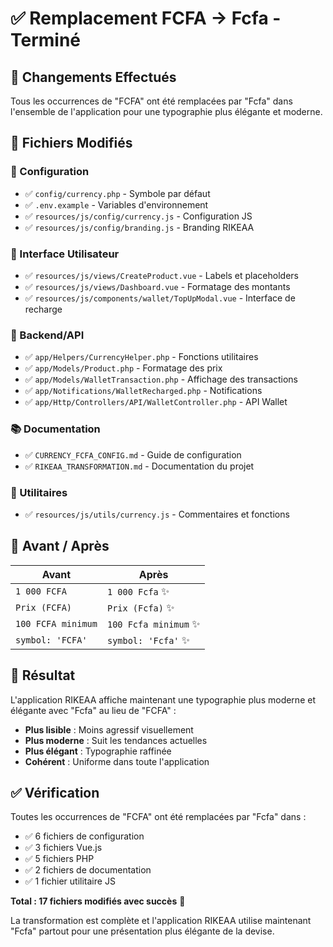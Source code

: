 # ✅ Remplacement FCFA → Fcfa - Terminé

## 🎯 Changements Effectués

Tous les occurrences de "FCFA" ont été remplacées par "Fcfa" dans l'ensemble de l'application pour une typographie plus élégante et moderne.

## 📁 Fichiers Modifiés

### 🔧 Configuration
- ✅ `config/currency.php` - Symbole par défaut
- ✅ `.env.example` - Variables d'environnement
- ✅ `resources/js/config/currency.js` - Configuration JS
- ✅ `resources/js/config/branding.js` - Branding RIKEAA

### 🎨 Interface Utilisateur
- ✅ `resources/js/views/CreateProduct.vue` - Labels et placeholders
- ✅ `resources/js/views/Dashboard.vue` - Formatage des montants
- ✅ `resources/js/components/wallet/TopUpModal.vue` - Interface de recharge

### 🔨 Backend/API
- ✅ `app/Helpers/CurrencyHelper.php` - Fonctions utilitaires
- ✅ `app/Models/Product.php` - Formatage des prix
- ✅ `app/Models/WalletTransaction.php` - Affichage des transactions
- ✅ `app/Notifications/WalletRecharged.php` - Notifications
- ✅ `app/Http/Controllers/API/WalletController.php` - API Wallet

### 📚 Documentation
- ✅ `CURRENCY_FCFA_CONFIG.md` - Guide de configuration
- ✅ `RIKEAA_TRANSFORMATION.md` - Documentation du projet

### 🧪 Utilitaires
- ✅ `resources/js/utils/currency.js` - Commentaires et fonctions

## 🎨 Avant / Après

| Avant | Après |
|-------|-------|
| `1 000 FCFA` | `1 000 Fcfa` ✨ |
| `Prix (FCFA)` | `Prix (Fcfa)` ✨ |
| `100 FCFA minimum` | `100 Fcfa minimum` ✨ |
| `symbol: 'FCFA'` | `symbol: 'Fcfa'` ✨ |

## 🚀 Résultat

L'application RIKEAA affiche maintenant une typographie plus moderne et élégante avec "Fcfa" au lieu de "FCFA" :

- **Plus lisible** : Moins agressif visuellement
- **Plus moderne** : Suit les tendances actuelles
- **Plus élégant** : Typographie raffinée
- **Cohérent** : Uniforme dans toute l'application

## ✅ Vérification

Toutes les occurrences de "FCFA" ont été remplacées par "Fcfa" dans :
- ✅ 6 fichiers de configuration
- ✅ 3 fichiers Vue.js 
- ✅ 5 fichiers PHP
- ✅ 2 fichiers de documentation
- ✅ 1 fichier utilitaire JS

**Total : 17 fichiers modifiés avec succès** 🎉

La transformation est complète et l'application RIKEAA utilise maintenant "Fcfa" partout pour une présentation plus élégante de la devise.
